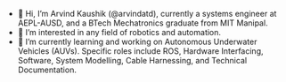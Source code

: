 - 👋 Hi, I’m Arvind Kaushik (@arvindatd), currently a systems engineer at AEPL-AUSD, and a BTech Mechatronics graduate from MIT Manipal.
- 👀 I’m interested in any field of robotics and automation. 
- 🌱 I’m currently learning and working on Autonomous Underwater Vehicles (AUVs). Specific roles include ROS, Hardware Interfacing, Software, System Modelling, Cable Harnessing, and Technical Documentation.

<!---
arvindatd/arvindatd is a ✨ special ✨ repository because its `README.md` (this file) appears on your GitHub profile.
You can click the Preview link to take a look at your changes.
--->
